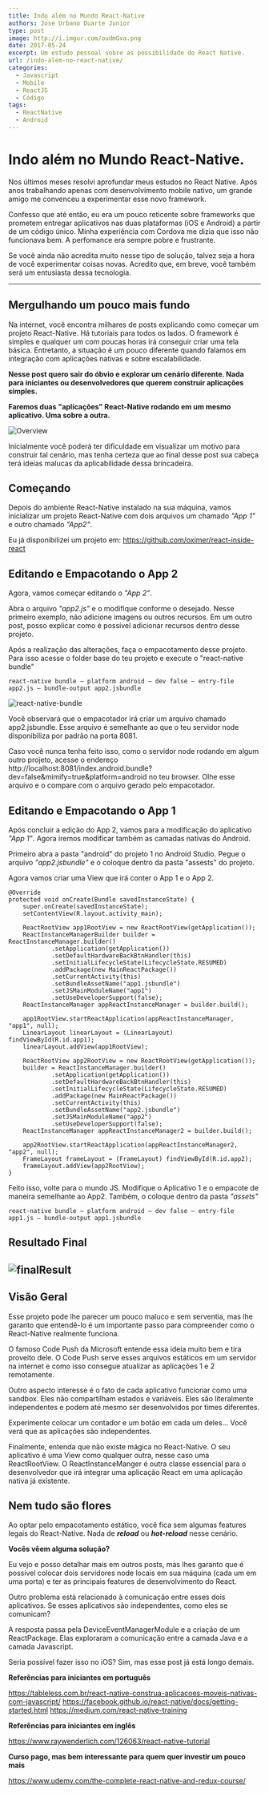 ```yaml
---
title: Indo além no Mundo React-Native
authors: Jose Urbano Duarte Junior
type: post
image: http://i.imgur.com/oudmGva.png
date: 2017-05-24
excerpt: Um estudo pessoal sobre as possibilidade do React Native. 
url: /indo-alem-no-react-native/
categories:
  - Javascript
  - Mobile
  - ReactJS
  - Código
tags:
  - ReactNative
  - Android
---
```


# Indo além no Mundo React-Native.
Nos últimos meses resolvi aprofundar meus estudos no React Native. Após anos trabalhando apenas com desenvolvimento mobile nativo, um grande amigo me convenceu a experimentar esse novo framework.

Confesso que até então, eu era um pouco reticente sobre frameworks que prometem entregar aplicativos nas duas plataformas (iOS e Android) a partir de um código único. Minha experiência com Cordova me dizia que isso não funcionava bem. A perfomance era sempre pobre e frustrante.

Se você ainda não acredita muito nesse tipo de solução, talvez seja a hora de você experimentar coisas novas. Acredito que, em breve, você também será um entusiasta dessa tecnologia.




---

## Mergulhando um pouco mais fundo ##
Na internet, você encontra milhares de posts explicando como começar um projeto React-Native. Há tutoriais para todos os lados. O framework é simples e qualquer um com poucas horas irá conseguir criar uma tela básica. Entretanto, a situação é um pouco diferente quando falamos em integração com aplicações nativas e sobre escalabilidade.

**Nesse post quero sair do óbvio e explorar um cenário diferente. Nada para iniciantes ou desenvolvedores que querem construir aplicações simples.**

**Faremos duas "aplicações" React-Native rodando em um mesmo aplicativo. Uma sobre a outra.**

![Overview](http://i.imgur.com/DiTFTwM.png)

Inicialmente você poderá ter dificuldade em visualizar um motivo para construir tal cenário, mas tenha certeza que ao final desse post sua cabeça terá ideias malucas da aplicabilidade dessa brincadeira.



## Começando ##
Depois do ambiente React-Native instalado na sua máquina, vamos inicializar um projeto React-Native com dois arquivos um chamado _"App 1"_ e outro chamado _"App2"_.

Eu já disponibilizei um projeto em: https://github.com/oximer/react-inside-react

## Editando e Empacotando o App 2 ##

Agora, vamos começar editando o _"App 2"_.

Abra o arquivo _"app2.js"_ e o modifique conforme o desejado. Nesse primeiro exemplo, não adicione imagens ou outros recursos. Em um outro post, posso explicar como é possível adicionar recursos dentro desse projeto.

Após a realização das alterações, faça o empacotamento desse projeto. Para isso acesse o folder base do teu projeto e execute o "react-native bundle"

```
react-native bundle — platform android — dev false — entry-file app2.js — bundle-output app2.jsbundle
```

![react-native-bundle](http://i.imgur.com/OUzgVp0.png)

Você observará que o empacotador irá criar um arquivo chamado app2.jsbundle. Esse arquivo é semelhante ao que o teu servidor node disponibiliza por padrão na porta 8081.

Caso você nunca tenha feito isso, como o servidor node rodando em algum outro projeto, acesse o endereço http://localhost:8081/index.android.bundle?dev=false&mimify=true&platform=android no teu browser. Olhe esse arquivo e o compare com o arquivo gerado pelo empacotador.

## Editando e Empacotando o App 1 ##
Após concluir a edição do App 2, vamos para a modificação do aplicativo _"App 1"_. Agora iremos modificar também as camadas nativas do Android.

Primeiro abra a pasta "android" do projeto 1 no Android Studio. Pegue o arquivo _"app2.jsbundle"_ e o coloque dentro da pasta "assests" do projeto.

Agora vamos criar uma View que irá conter o App 1 e o App 2.

```
@Override
protected void onCreate(Bundle savedInstanceState) {
    super.onCreate(savedInstanceState);
    setContentView(R.layout.activity_main);

    ReactRootView app1RootView = new ReactRootView(getApplication());
    ReactInstanceManagerBuilder builder = ReactInstanceManager.builder()
            .setApplication(getApplication())
            .setDefaultHardwareBackBtnHandler(this)
            .setInitialLifecycleState(LifecycleState.RESUMED)
            .addPackage(new MainReactPackage())
            .setCurrentActivity(this)
            .setBundleAssetName("app1.jsbundle")
            .setJSMainModuleName("app1")
            .setUseDeveloperSupport(false);
    ReactInstanceManager appReactInstanceManager = builder.build();

    app1RootView.startReactApplication(appReactInstanceManager, "app1", null);
    LinearLayout linearLayout = (LinearLayout) findViewById(R.id.app1);
    linearLayout.addView(app1RootView);

    ReactRootView app2RootView = new ReactRootView(getApplication());
    builder = ReactInstanceManager.builder()
            .setApplication(getApplication())
            .setDefaultHardwareBackBtnHandler(this)
            .setInitialLifecycleState(LifecycleState.RESUMED)
            .addPackage(new MainReactPackage())
            .setCurrentActivity(this)
            .setBundleAssetName("app2.jsbundle")
            .setJSMainModuleName("app2")
            .setUseDeveloperSupport(false);
    ReactInstanceManager appReactInstanceManager2 = builder.build();

    app2RootView.startReactApplication(appReactInstanceManager2, "app2", null);
    FrameLayout frameLayout = (FrameLayout) findViewById(R.id.app2);
    frameLayout.addView(app2RootView);
}
```

Feito isso, volte para o mundo JS. Modifique o Aplicativo 1 e o empacote de maneira semelhante ao App2. Também, o coloque dentro da pasta _"assets"_

```
react-native bundle — platform android — dev false — entry-file app1.js — bundle-output app1.jsbundle
```

## Resultado Final

![finalResult](http://i.imgur.com/qDFU91F.png)
---

## Visão Geral
Esse projeto pode lhe parecer um pouco maluco e sem serventia, mas lhe garanto que entendê-lo é um importante passo para compreender como o React-Native realmente funciona.

O famoso Code Push da Microsoft entende essa ideia muito bem e tira proveito dele. O Code Push serve esses arquivos estáticos em um servidor na internet e como isso consegue atualizar as aplicações 1 e 2 remotamente.

Outro aspecto interesse é o fato de cada aplicativo funcionar como uma sandbox. Eles não compartilham estados e variáveis. Eles são literalmente independentes e podem até mesmo ser desenvolvidos por times diferentes.

Experimente colocar um contador e um botão em cada um deles… Você verá que as aplicações são independentes.

Finalmente, entenda que não existe mágica no React-Native. O seu aplicativo é uma View como qualquer outra, nesse caso uma ReactRootView. O ReactInstanceManger é outra classe essencial para o desenvolvedor que irá integrar uma aplicação React em uma aplicação nativa já existente.

## Nem tudo são flores
Ao optar pelo empacotamento estático, você fica sem algumas features legais do React-Native. Nada de _**reload**_ ou _**hot-reload**_ nesse cenário.

**Vocês vêem alguma solução?**

Eu vejo e posso detalhar mais em outros posts, mas lhes garanto que é possível colocar dois servidores node locais em sua máquina (cada um em uma porta) e ter as principais features de desenvolvimento do React.

Outro problema está relacionado à comunicação entre esses dois aplicativos. Se esses aplicativos são independentes, como eles se comunicam?

A resposta passa pela DeviceEventManagerModule e a criação de um ReactPackage. Elas exploraram a comunicação entre a camada Java e a camada Javascript.

Seria possível fazer isso no iOS? Sim, mas esse post já está longo demais.


**Referências para iniciantes em português**

https://tableless.com.br/react-native-construa-aplicacoes-moveis-nativas-com-javascript/
https://facebook.github.io/react-native/docs/getting-started.html
https://medium.com/react-native-training

**Referências para iniciantes em inglês**

https://www.raywenderlich.com/126063/react-native-tutorial

**Curso pago, mas bem interessante para quem quer investir um pouco mais**

https://www.udemy.com/the-complete-react-native-and-redux-course/
